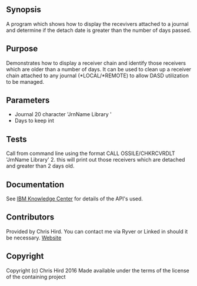 ## Synopsis
A program which shows how to display the recevivers attached to a journal and determine if the detach date is greater than the number of days passed.

## Purpose
Demonstrates how to display a receiver chain and identify those receivers which are older than a number of days. It can be used to clean up a receiver
chain attached to any journal (*LOCAL/*REMOTE) to allow DASD utilization to be managed.  

## Parameters
* Journal 20 character 'JrnName   Library   '
* Days to keep int

## Tests
Call from command line using the format CALL OSSILE/CHKRCVRDLT 'JrnName   Library' 2. this will print out those receivers which are detached and greater
than 2 days old.

## Documentation
See [IBM Knowledge Center](http://www.ibm.com/support/knowledgecenter/ssw_ibm_i) for details of the API's used.

## Contributors
Provided by Chris Hird. You can contact me via Ryver or Linked in should it be necessary.
[Website](http://www.shieldadvanced.com)
   
## Copyright
Copyright (c) Chris Hird 2016 Made available under the terms of the license of the containing project              
